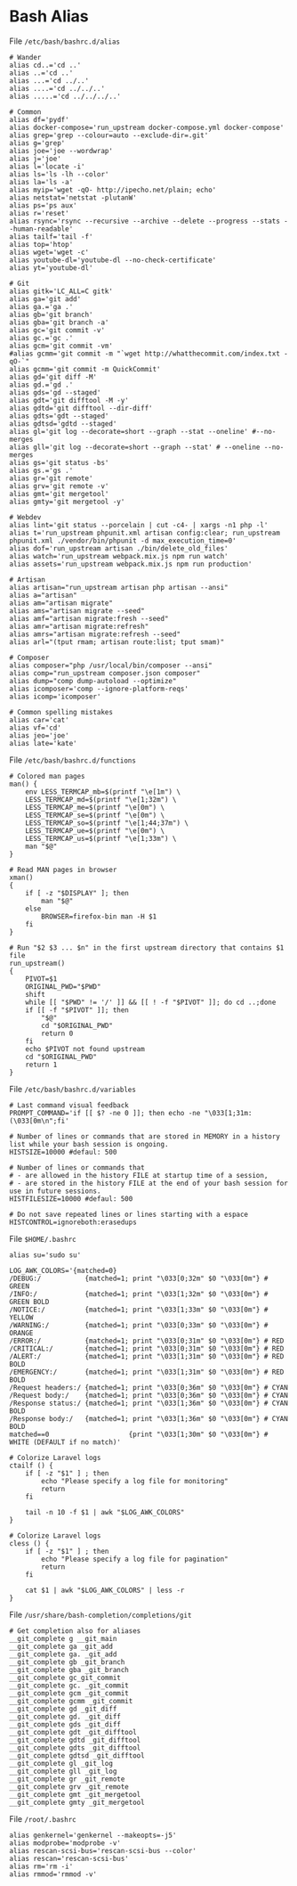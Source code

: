 # Bash Alias

File `/etc/bash/bashrc.d/alias`

	# Wander
	alias cd..='cd ..'
	alias ..='cd ..'
	alias ...='cd ../..'
	alias ....='cd ../../..'
	alias .....='cd ../../../..'

	# Common
	alias df='pydf'
	alias docker-compose='run_upstream docker-compose.yml docker-compose'
	alias grep='grep --colour=auto --exclude-dir=.git'
	alias g='grep'
	alias joe='joe --wordwrap'
	alias j='joe'
	alias l='locate -i'
	alias ls='ls -lh --color'
	alias la='ls -a'
	alias myip='wget -qO- http://ipecho.net/plain; echo'
	alias netstat='netstat -plutanW'
	alias ps='ps aux'
	alias r='reset'
	alias rsync='rsync --recursive --archive --delete --progress --stats --human-readable'
	alias tailf='tail -f'
	alias top='htop'
	alias wget='wget -c'
	alias youtube-dl='youtube-dl --no-check-certificate'
	alias yt='youtube-dl'

	# Git
	alias gitk='LC_ALL=C gitk'
	alias ga='git add'
	alias ga.='ga .'
	alias gb='git branch'
	alias gba='git branch -a'
	alias gc='git commit -v'
	alias gc.='gc .'
	alias gcm='git commit -vm'
	#alias gcmm='git commit -m "`wget http://whatthecommit.com/index.txt -qO-`"
	alias gcmm='git commit -m QuickCommit'
	alias gd='git diff -M'
	alias gd.='gd .'
	alias gds='gd --staged'
	alias gdt='git difftool -M -y'
	alias gdtd='git difftool --dir-diff'
	alias gdts='gdt --staged'
	alias gdtsd='gdtd --staged'
	alias gl='git log --decorate=short --graph --stat --oneline' #--no-merges
	alias gll='git log --decorate=short --graph --stat' # --oneline --no-merges
	alias gs='git status -bs'
	alias gs.='gs .'
	alias gr='git remote'
	alias grv='git remote -v'
	alias gmt='git mergetool'
	alias gmty='git mergetool -y'

	# Webdev
	alias lint='git status --porcelain | cut -c4- | xargs -n1 php -l'
	alias t='run_upstream phpunit.xml artisan config:clear; run_upstream phpunit.xml ./vendor/bin/phpunit -d max_execution_time=0'
	alias dof='run_upstream artisan ./bin/delete_old_files'
	alias watch='run_upstream webpack.mix.js npm run watch'
	alias assets='run_upstream webpack.mix.js npm run production'

	# Artisan
	alias artisan="run_upstream artisan php artisan --ansi"
	alias a="artisan"
	alias am="artisan migrate"
	alias ams="artisan migrate --seed"
	alias amf="artisan migrate:fresh --seed"
	alias amr="artisan migrate:refresh"
	alias amrs="artisan migrate:refresh --seed"
	alias arl="(tput rmam; artisan route:list; tput smam)"

	# Composer
	alias composer="php /usr/local/bin/composer --ansi"
	alias comp="run_upstream composer.json composer"
	alias dump="comp dump-autoload --optimize"
	alias icomposer='comp --ignore-platform-reqs'
	alias icomp='icomposer'

	# Common spelling mistakes
	alias car='cat'
	alias vf='cd'
	alias jeo='joe'
	alias late='kate'

File `/etc/bash/bashrc.d/functions`

	# Colored man pages
	man() {
		env LESS_TERMCAP_mb=$(printf "\e[1m") \
		LESS_TERMCAP_md=$(printf "\e[1;32m") \
		LESS_TERMCAP_me=$(printf "\e[0m") \
		LESS_TERMCAP_se=$(printf "\e[0m") \
		LESS_TERMCAP_so=$(printf "\e[1;44;37m") \
		LESS_TERMCAP_ue=$(printf "\e[0m") \
		LESS_TERMCAP_us=$(printf "\e[1;33m") \
		man "$@"
	}

	# Read MAN pages in browser
	xman()
	{
		if [ -z "$DISPLAY" ]; then
			man "$@"
		else
			BROWSER=firefox-bin man -H $1
		fi
	}

	# Run "$2 $3 ... $n" in the first upstream directory that contains $1 file
	run_upstream()
	{
		PIVOT=$1
		ORIGINAL_PWD="$PWD"
		shift
		while [[ "$PWD" != '/' ]] && [[ ! -f "$PIVOT" ]]; do cd ..;done
		if [[ -f "$PIVOT" ]]; then
			"$@"
			cd "$ORIGINAL_PWD"
			return 0
		fi
		echo $PIVOT not found upstream
		cd "$ORIGINAL_PWD"
		return 1
	}

File `/etc/bash/bashrc.d/variables`

	# Last command visual feedback
	PROMPT_COMMAND='if [[ $? -ne 0 ]]; then echo -ne "\033[1;31m:(\033[0m\n";fi'

	# Number of lines or commands that are stored in MEMORY in a history list while your bash session is ongoing.
	HISTSIZE=10000 #defaul: 500

	# Number of lines or commands that
	# - are allowed in the history FILE at startup time of a session,
	# - are stored in the history FILE at the end of your bash session for use in future sessions.
	HISTFILESIZE=10000 #defaul: 500

	# Do not save repeated lines or lines starting with a espace
	HISTCONTROL=ignoreboth:erasedups

File `$HOME/.bashrc`

	alias su='sudo su'

	LOG_AWK_COLORS='{matched=0}
	/DEBUG:/           {matched=1; print "\033[0;32m" $0 "\033[0m"} # GREEN
	/INFO:/            {matched=1; print "\033[1;32m" $0 "\033[0m"} # GREEN BOLD
	/NOTICE:/          {matched=1; print "\033[1;33m" $0 "\033[0m"} # YELLOW
	/WARNING:/         {matched=1; print "\033[0;33m" $0 "\033[0m"} # ORANGE
	/ERROR:/           {matched=1; print "\033[0;31m" $0 "\033[0m"} # RED
	/CRITICAL:/        {matched=1; print "\033[0;31m" $0 "\033[0m"} # RED
	/ALERT:/           {matched=1; print "\033[1;31m" $0 "\033[0m"} # RED BOLD
	/EMERGENCY:/       {matched=1; print "\033[1;31m" $0 "\033[0m"} # RED BOLD
	/Request headers:/ {matched=1; print "\033[0;36m" $0 "\033[0m"} # CYAN
	/Request body:/    {matched=1; print "\033[0;36m" $0 "\033[0m"} # CYAN
	/Response status:/ {matched=1; print "\033[1;36m" $0 "\033[0m"} # CYAN BOLD
	/Response body:/   {matched=1; print "\033[1;36m" $0 "\033[0m"} # CYAN BOLD
	matched==0                    {print "\033[1;30m" $0 "\033[0m"} # WHITE (DEFAULT if no match)'

	# Colorize Laravel logs
	ctailf () {
		if [ -z "$1" ] ; then
			echo "Please specify a log file for monitoring"
			return
		fi

		tail -n 10 -f $1 | awk "$LOG_AWK_COLORS"
	}

	# Colorize Laravel logs
	cless () {
		if [ -z "$1" ] ; then
			echo "Please specify a log file for pagination"
			return
		fi

		cat $1 | awk "$LOG_AWK_COLORS" | less -r
	}

File `/usr/share/bash-completion/completions/git`

	# Get completion also for aliases
	__git_complete g __git_main
	__git_complete ga _git_add
	__git_complete ga. _git_add
	__git_complete gb _git_branch
	__git_complete gba _git_branch
	__git_complete gc_git_commit
	__git_complete gc. _git_commit
	__git_complete gcm _git_commit
	__git_complete gcmm _git_commit
	__git_complete gd _git_diff
	__git_complete gd. _git_diff
	__git_complete gds _git_diff
	__git_complete gdt _git_difftool
	__git_complete gdtd _git_difftool
	__git_complete gdts _git_difftool
	__git_complete gdtsd _git_difftool
	__git_complete gl _git_log
	__git_complete gll _git_log
	__git_complete gr _git_remote
	__git_complete grv _git_remote
	__git_complete gmt _git_mergetool
	__git_complete gmty _git_mergetool

File `/root/.bashrc`

	alias genkernel='genkernel --makeopts=-j5'
	alias modprobe='modprobe -v'
	alias rescan-scsi-bus='rescan-scsi-bus --color'
	alias rescan='rescan-scsi-bus'
	alias rm='rm -i'
	alias rmmod='rmmod -v'
